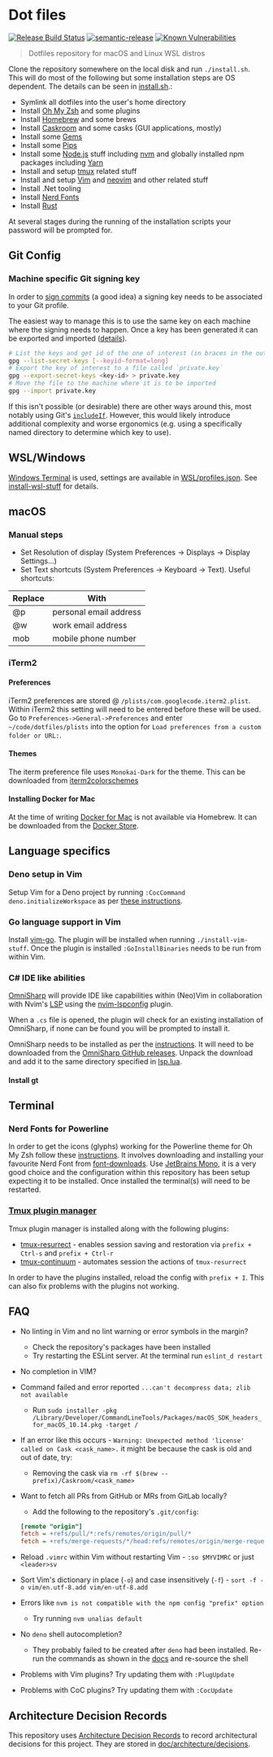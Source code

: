 # Dot files

[![Release Build Status](https://github.com/st3v3nhunt/dotfiles/workflows/Release/badge.svg)](https://github.com/st3v3nhunt/dotfiles/actions?workflow=Release)
[![semantic-release](https://img.shields.io/badge/%20%20%F0%9F%93%A6%F0%9F%9A%80-semantic--release-e10079.svg)](https://github.com/semantic-release/semantic-release)
[![Known Vulnerabilities](https://snyk.io/test/github/st3v3nhunt/dotfiles/badge.svg)](https://snyk.io/test/github/st3v3nhunt/dotfiles)

> Dotfiles repository for macOS and Linux WSL distros

Clone the repository somewhere on the local disk and run `./install.sh`. This
will do most of the following but some installation steps are OS dependent. The
details can be seen in [install.sh](install.sh).:

* Symlink all dotfiles into the user's home directory
* Install [Oh My Zsh](https://ohmyz.sh/) and some plugins
* Install [Homebrew](https://brew.sh/) and some brews
* Install [Caskroom](https://caskroom.github.io/) and some casks (GUI
  applications, mostly)
* Install some [Gems](https://rubygems.org)
* Install some [Pips](https://pypi.org/)
* Install some [Node.js](https://nodejs.org/en/) stuff including
  [nvm](https://github.com/nvm-sh/nvm) and globally installed npm packages
  including [Yarn](https://yarnpkg.com/)
* Install and setup [tmux](https://github.com/tmux/tmux) related stuff
* Install and setup [Vim](https://www.vim.org/) and
  [neovim](https://neovim.io/) and other related stuff
* Install .Net tooling
* Install [Nerd Fonts](https://www.nerdfonts.com/)
* Install [Rust](https://www.rust-lang.org/)

At several stages during the running of the installation scripts your password
will be prompted for.

## Git Config

### Machine specific Git signing key

In order to
[sign commits](https://docs.github.com/en/authentication/managing-commit-signature-verification/signing-commits)
(a good idea) a signing key needs to be associated to your Git profile.

The easiest way to manage this is to use the same key on each machine where the
signing needs to happen. Once a key has been generated it can be exported and
imported
([details](https://makandracards.com/makandra-orga/37763-gpg-extract-private-key-and-import-on-different-machine)).

```sh
# List the keys and get id of the one of interest (in braces in the output)
gpg --list-secret-keys [--keyid-format=long]
# Export the key of interest to a file called `private.key`
gpg --export-secret-keys <key-id> > private.key
# Move the file to the machine where it is to be imported
gpg --import private.key
```

If this isn't possible (or desirable) there are other ways around this, most
notably using Git's
[`includeIf`](https://git-scm.com/docs/git-config#_includes). However, this
would likely introduce additional complexity and worse ergonomics (e.g. using a
specifically named directory to determine which key to use).

## WSL/Windows

[Windows Terminal](https://github.com/microsoft/terminal/blob/master/doc/user-docs/index.md)
is used, settings are available in [WSL/profiles.json](WSL/profiles.json). See
[install-wsl-stuff](./scripts/install-wsl-stuff.sh) for details.

## macOS

### Manual steps

* Set Resolution of display (System Preferences -> Displays -> Display Settings...)
* Set Text shortcuts (System Preferences -> Keyboard -> Text). Useful shortcuts:

| Replace | With                   |
| ------- | ----                   |
| @p      | personal email address |
| @w      | work email address     |
| mob     | mobile phone number    |

### iTerm2

#### Preferences

iTerm2 preferences are stored @ `/plists/com.googlecode.iterm2.plist`. Within
iTerm2 this setting will need to be entered before these will be used.
Go to `Preferences->General->Preferences` and enter `~/code/dotfiles/plists`
into the option for `Load preferences from a custom folder or URL:`.

#### Themes

The iterm preference file uses `Monokai-Dark` for the theme. This can be
downloaded from
[iterm2colorschemes](https://raw.githubusercontent.com/mbadolato/iTerm2-Color-Schemes/master/schemes/Molokai.itermcolors)

#### Installing Docker for Mac

At the time of writing [Docker for Mac](https://www.docker.com/docker-mac) is
not available via Homebrew. It can be downloaded from the
[Docker Store](https://store.docker.com/editions/community/docker-ce-desktop-mac).

## Language specifics

### Deno setup in Vim

Setup Vim for a Deno project by running `:CocCommand deno.initializeWorkspace`
as per
[these instructions](https://deno.land/manual/getting_started/setup_your_environment#coc).

### Go language support in Vim

Install [vim-go](https://github.com/fatih/vim-go).
The plugin will be installed when running `./install-vim-stuff`. Once the
plugin is installed `:GoInstallBinaries` needs to be run from within Vim.

### C# IDE like abilities

[OmniSharp](https://github.com/OmniSharp/omnisharp-roslyn) will provide IDE
like capabilities within (Neo)Vim in collaboration with Nvim's
[LSP](https://neovim.io/doc/user/lsp.html) using the
[nvim-lspconfig](https://github.com/neovim/nvim-lspconfig) plugin.

When a `.cs` file is opened, the plugin will check for an existing installation
of OmniSharp, if none can be found you will be prompted to install it.

OmniSharp needs to be installed as per the
[instructions](https://github.com/neovim/nvim-lspconfig/blob/master/doc/server_configurations.md#omnisharp).
It will need to be downloaded from the
[OmniSharp GitHub releases](https://github.com/OmniSharp/omnisharp-roslyn/releases).
Unpack the download and add it to the same directory specified in
[lsp.lua](.config/nvim/lua/plugins/lsp.lua).

#### Install gt

## Terminal

### Nerd Fonts for Powerline

In order to get the icons (glyphs) working for the Powerline theme for Oh My
Zsh follow these
[instructions](https://github.com/romkatv/powerlevel10k#manual-font-installation).
It involves downloading and installing your favourite Nerd Font from
[font-downloads](https://www.nerdfonts.com/font-downloads).
Use [JetBrains Mono](https://www.jetbrains.com/lp/mono/), it is a very good
choice and the configuration within this repository has been setup expecting it
to be installed. Once installed the terminal(s) will need to be restarted.

### [Tmux plugin manager](https://github.com/tmux-plugins/tpm)

Tmux plugin manager is installed along with the following plugins:

* [tmux-resurrect](https://github.com/tmux-plugins/tmux-resurrect) - enables
  session saving and restoration via `prefix + Ctrl-s` and `prefix + Ctrl-r`
* [tmux-continuum](https://github.com/tmux-plugins/tmux-continuum) - automates
  session the actions of `tmux-resurrect`

In order to have the plugins installed, reload the config with `prefix + I`.
This can also fix problems with the plugins not working.

## FAQ

* No linting in Vim and no lint warning or error symbols in the margin?
  * Check the repository's packages have been installed
  * Try restarting the ESLint server. At the terminal run `eslint_d restart`
* No completion in VIM?
* Command failed and error reported `...can't decompress data; zlib not available`
  * Run `sudo installer -pkg
    /Library/Developer/CommandLineTools/Packages/macOS_SDK_headers_for_macOS_10.14.pkg
    -target /`
* If an error like this occurs - `Warning: Unexpected method 'license' called
  on Cask <cask_name>.` it might be because the cask is old and out of date, try:
  * Removing the cask via `rm -rf $(brew --prefix)/Caskroom/<cask_name>`
* Want to fetch all PRs from GitHub or MRs from GitLab locally?
  * Add the following to the repository's `.git/config`:

  ```ini
  [remote "origin"]
  fetch = +refs/pull/*:refs/remotes/origin/pull/*
  fetch = +refs/merge-requests/*/head:refs/remotes/origin/merge-requests/*
  ```

* Reload `.vimrc` within Vim without restarting Vim - `:so $MYVIMRC` or just
  `<leader>sv`
* Sort Vim's dictionary in place (`-o`) and case insensitively (`-f`) -
  `sort -f -o vim/en.utf-8.add vim/en-utf-8.add`
* Errors like `nvm is not compatible with the npm config "prefix" option`
  * Try running `nvm unalias default`
* No `deno` shell autocompletion?
  * They probably failed to be created after `deno` had been installed. Re-run
    the commands as shown in the
    [docs](https://deno.land/manual/getting_started/setup_your_environment#shell-autocomplete)
    and re-source the shell
* Problems with Vim plugins? Try updating them with `:PlugUpdate`
* Problems with CoC plugins? Try updating them with `:CocUpdate`

## Architecture Decision Records

This repository uses
[Architecture Decision Records](http://thinkrelevance.com/blog/2011/11/15/documenting-architecture-decisions)
to record architectural decisions for this project.
They are stored in [doc/architecture/decisions](doc/architecture/decisions).
